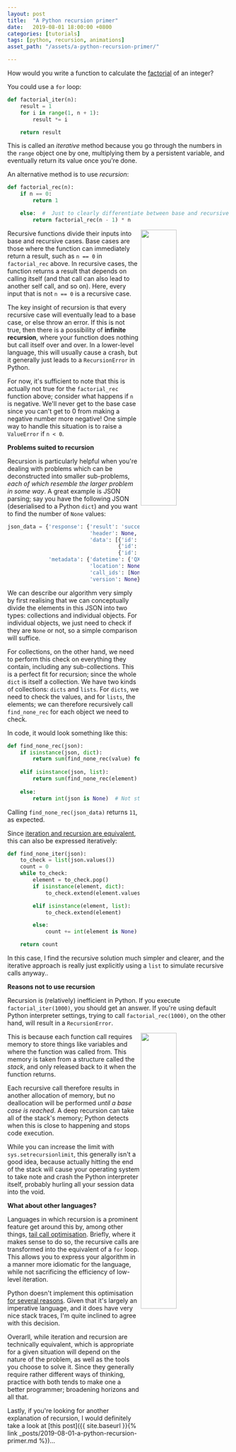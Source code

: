 ```yaml
---
layout: post
title:  "A Python recursion primer"
date:   2019-08-01 18:00:00 +0800
categories: [tutorials]
tags: [python, recursion, animations]
asset_path: "/assets/a-python-recursion-primer/"

---
```


How would you write a function to calculate the [factorial](https://en.wikipedia.org/wiki/Factorial) of an integer?

You could use a `for` loop:

```python
def factorial_iter(n):
    result = 1
    for i in range(1, n + 1):
        result *= i

    return result
```

This is called an *iterative* method because you go through the numbers in the `range` object one by one, multiplying them by a persistent variable, and eventually return its value once you're done.

An alternative method is to use *recursion*:

```python
def factorial_rec(n):
    if n == 0:
        return 1

    else:  #  Just to clearly differentiate between base and recursive cases.
        return factorial_rec(n - 1) * n
```

<img src="{{ page.asset_path }}factorial_stack.gif" width="40%" align="right">

Recursive functions divide their inputs into base and recursive cases. Base cases are those where the function can immediately return a result, such as `n == 0` in `factorial_rec` above. In recursive cases, the function returns a result that depends on calling itself (and that call can also lead to another self call, and so on). Here, every input that is not `n == 0` is a recursive case. 

The key insight of recursion is that every recursive case will eventually lead to a base case, or else throw an error. If this is not true, then there is a possibility of **infinite recursion**, where your function does nothing but call itself over and over. In a lower-level language, this will usually cause a crash, but it generally just leads to a `RecursionError` in Python.

For now, it's sufficient to note that this is actually not true for the `factorial_rec` function above; consider what happens if `n` is negative. We'll never get to the base case since you can't get to 0 from making a negative number more negative! One simple way to handle this situation is to raise a `ValueError` if `n < 0`.

**Problems suited to recursion**

Recursion is particularly helpful when you're dealing with problems which can be deconstructed into smaller sub-problems, *each of which resemble the larger problem in some way*. A great example is JSON parsing; say you have the following JSON (deserialised to a Python `dict`) and you want to find the number of `None` values:

```python
json_data = {'response': {'result': 'success',
                          'header': None,
                          'data': [{'id': None, 'value': 6},
                                   {'id': 1483762, 'value': 0},
                                   {'id': None, 'value': None}]},
             'metadata': {'datetime': {'QXXWR': None, 'KBOHT': None, 'ZMPCM': 29478887},
                          'location': None,
                          'call_ids': [None, 87736, None, None, 3586]},
                          'version': None}
```

We can describe our algorithm very simply by first realising that we can conceptually divide the elements in this JSON into two types: collections and individual objects. For individual objects, we just need to check if they are `None` or not, so a simple comparison will suffice. 

For collections, on the other hand, we need to perform this check on everything they contain, including any sub-collections. This is a perfect fit for recursion; since the whole `dict` is itself a collection. We have two kinds of collections: `dicts` and `lists`. For `dicts`, we need to check the values, and for `lists`, the elements; we can therefore recursively call `find_none_rec` for each object we need to check. 

In code, it would look something like this:

```python
def find_none_rec(json):
    if isinstance(json, dict):
        return sum(find_none_rec(value) for value in json.values())
    
    elif isinstance(json, list):
        return sum(find_none_rec(element) for element in json)
    
    else:
        return int(json is None)  # Not strictly necessary, but clearer.
```

Calling `find_none_rec(json_data)` returns `11`, as expected.

Since [iteration and recursion are equivalent](https://stackoverflow.com/questions/931762/can-every-recursion-be-converted-into-iteration/1662489#1662489), this can also be expressed iteratively:

```python
def find_none_iter(json):
    to_check = list(json.values())
    count = 0
    while to_check:
        element = to_check.pop()
        if isinstance(element, dict):
            to_check.extend(element.values())

        elif isinstance(element, list):
            to_check.extend(element)

        else:
            count += int(element is None)

    return count
```

In this case, I find the recursive solution much simpler and clearer, and the iterative approach is really just explicitly using a `list` to simulate recursive calls anyway..

**Reasons not to use recursion**

Recursion is (relatively) inefficient in Python. If you execute `factorial_iter(1000)`, you should get an answer. If you're using default Python interpreter settings, trying to call `factorial_rec(1000)`, on the other hand, will result in a `RecursionError`.

<img src="{{ page.asset_path }}factorial_stack_overflow.gif" width="40%" align="right">

This is because each function call requires memory to store things like variables and where the function was called from. This memory is taken from a structure called the *stack*, and only released back to it when the function returns.

Each recursive call therefore results in another allocation of memory, but no deallocation will be performed *until a base case is reached*. A deep recursion can take all of the stack's memory; Python detects when this is close to happening and stops code execution.

While you can increase the limit with `sys.setrecursionlimit`, this generally isn't a good idea, because actually hitting the end of the stack will cause your operating system to take note and crash the Python interpreter itself, probably hurling all your session data into the void.

**What about other languages?**

Languages in which recursion is a prominent feature get around this by, among other things, [tail call optimisation](https://stackoverflow.com/questions/310974/what-is-tail-call-optimization/310980#310980). Briefly, where it makes sense to do so, the recursive calls are transformed into the equivalent of a `for` loop. This allows you to express your algorithm in a manner more idiomatic for the language, while not sacrificing the efficiency of low-level iteration.

Python doesn't implement this optimisation [for several reasons](http://neopythonic.blogspot.com/2009/04/tail-recursion-elimination.html). Given that it's largely an imperative language, and it does have very nice stack traces, I'm quite inclined to agree with this decision.

Overarll, while iteration and recursion are technically equivalent, which is appropriate for a given situation will depend on the nature of the problem, as well as the tools you choose to solve it. Since they generally require rather different ways of thinking, practice with both tends to make one a better programmer; broadening horizons and all that.

Lastly, if you're looking for another explanation of recursion, I would definitely take a look at [this post]({{ site.baseurl }}{% link _posts/2019-08-01-a-python-recursion-primer.md %})...
